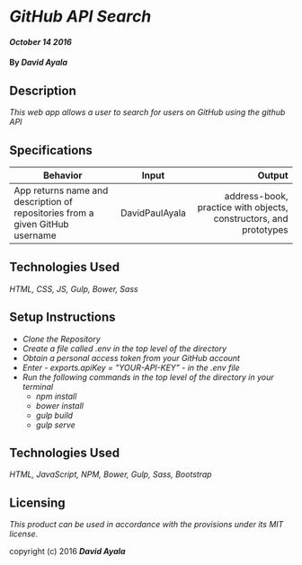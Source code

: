 # _GitHub API Search_
#### _October 14 2016_

#### By _**David Ayala**_

## Description

_This web app allows a user to search for users on GitHub using the github API_

## Specifications

|Behavior|Input        |Output|
|--------|:-----------:|-----:|
|App returns name and description of repositories from a given GitHub username|DavidPaulAyala|address-book, practice with objects, constructors, and prototypes|

## Technologies Used

_HTML,
CSS,
JS,
Gulp,
Bower,
Sass_

## Setup Instructions

* _Clone the Repository_
* _Create a file called .env in the top level of the directory_
* _Obtain a personal access token from your GitHub account_
* _Enter - exports.apiKey = "YOUR-API-KEY" - in the .env file_
* _Run the following commands in the top level of the directory in your terminal_
    * _npm install_
    * _bower install_
    * _gulp build_
    * _gulp serve_


## Technologies Used

_HTML,
JavaScript,
NPM,
Bower,
Gulp,
Sass,
Bootstrap_

## Licensing

*This product can be used in accordance with the provisions under its MIT license.*

copyright (c) 2016 **_David Ayala_**
